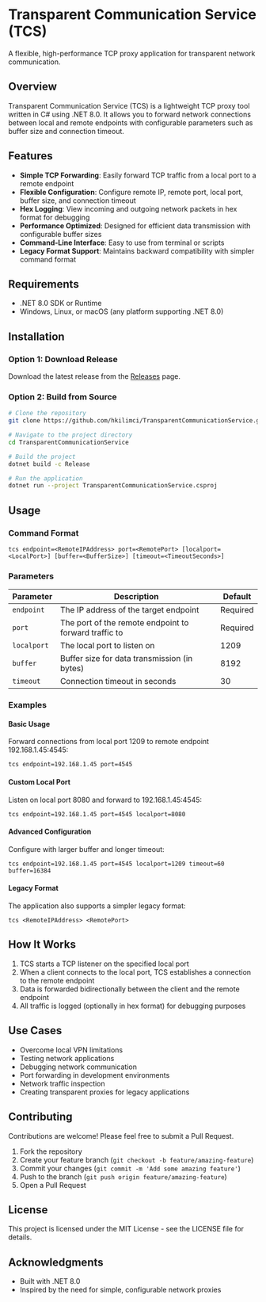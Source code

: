 # Transparent Communication Service (TCS)

A flexible, high-performance TCP proxy application for transparent network communication.

## Overview

Transparent Communication Service (TCS) is a lightweight TCP proxy tool written in C# using .NET 8.0. It allows you to forward network connections between local and remote endpoints with configurable parameters such as buffer size and connection timeout.

## Features

- **Simple TCP Forwarding**: Easily forward TCP traffic from a local port to a remote endpoint
- **Flexible Configuration**: Configure remote IP, remote port, local port, buffer size, and connection timeout
- **Hex Logging**: View incoming and outgoing network packets in hex format for debugging
- **Performance Optimized**: Designed for efficient data transmission with configurable buffer sizes
- **Command-Line Interface**: Easy to use from terminal or scripts
- **Legacy Format Support**: Maintains backward compatibility with simpler command format

## Requirements

- .NET 8.0 SDK or Runtime
- Windows, Linux, or macOS (any platform supporting .NET 8.0)

## Installation

### Option 1: Download Release

Download the latest release from the [Releases](https://github.com/hkilimci/TransparentCommunicationService/releases) page.

### Option 2: Build from Source

```bash
# Clone the repository
git clone https://github.com/hkilimci/TransparentCommunicationService.git

# Navigate to the project directory
cd TransparentCommunicationService

# Build the project
dotnet build -c Release

# Run the application
dotnet run --project TransparentCommunicationService.csproj
```

## Usage

### Command Format

```
tcs endpoint=<RemoteIPAddress> port=<RemotePort> [localport=<LocalPort>] [buffer=<BufferSize>] [timeout=<TimeoutSeconds>]
```

### Parameters

| Parameter | Description | Default |
|-----------|-------------|---------|
| `endpoint` | The IP address of the target endpoint | Required |
| `port` | The port of the remote endpoint to forward traffic to | Required |
| `localport` | The local port to listen on | 1209 |
| `buffer` | Buffer size for data transmission (in bytes) | 8192 |
| `timeout` | Connection timeout in seconds | 30 |

### Examples

#### Basic Usage

Forward connections from local port 1209 to remote endpoint 192.168.1.45:4545:

```
tcs endpoint=192.168.1.45 port=4545
```

#### Custom Local Port

Listen on local port 8080 and forward to 192.168.1.45:4545:

```
tcs endpoint=192.168.1.45 port=4545 localport=8080
```

#### Advanced Configuration

Configure with larger buffer and longer timeout:

```
tcs endpoint=192.168.1.45 port=4545 localport=1209 timeout=60 buffer=16384
```

#### Legacy Format

The application also supports a simpler legacy format:

```
tcs <RemoteIPAddress> <RemotePort>
```

## How It Works

1. TCS starts a TCP listener on the specified local port
2. When a client connects to the local port, TCS establishes a connection to the remote endpoint
3. Data is forwarded bidirectionally between the client and the remote endpoint
4. All traffic is logged (optionally in hex format) for debugging purposes

## Use Cases

- Overcome local VPN limitations
- Testing network applications
- Debugging network communication
- Port forwarding in development environments
- Network traffic inspection
- Creating transparent proxies for legacy applications

## Contributing

Contributions are welcome! Please feel free to submit a Pull Request.

1. Fork the repository
2. Create your feature branch (`git checkout -b feature/amazing-feature`)
3. Commit your changes (`git commit -m 'Add some amazing feature'`)
4. Push to the branch (`git push origin feature/amazing-feature`)
5. Open a Pull Request

## License

This project is licensed under the MIT License - see the LICENSE file for details.

## Acknowledgments

- Built with .NET 8.0
- Inspired by the need for simple, configurable network proxies
